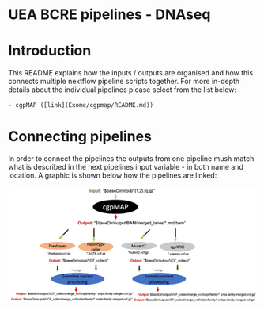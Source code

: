 # UEA BCRE pipelines - DNAseq

# Introduction

This README explains how the inputs / outputs are organised and how this connects multiple nextflow pipeline scripts together. For more in-depth details about the individual pipelines please select from the list below:

    - cgpMAP ([link](Exome/cgpmap/README.md))


# Connecting pipelines

In order to connect the pipelines the outputs from one pipeline mush match what is described in the next pipelines input variable - in both name and location. A graphic is shown below how the pipelines are linked:


![figure-1](../misc/DNAseq_summary.png)
